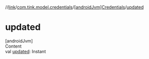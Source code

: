 //[link](../../index.md)/[com.tink.model.credentials](../index.md)/[[androidJvm]Credentials](index.md)/[updated](updated.md)



# updated  
[androidJvm]  
Content  
val [updated](updated.md): Instant  



